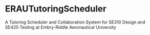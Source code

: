 # ERAUTutoringScheduler
A Tutoring Scheduler and Collaboration System for SE310 Design and SE420 Testing at Embry-Riddle Aeronautical University
